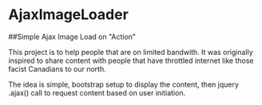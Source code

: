 AjaxImageLoader
===============

##Simple Ajax Image Load on "Action"

This project is to help people that are on limited bandwith.  It was originally inspired to share content with people that have throttled internet like those facist Canadians to our north.

The idea is simple, bootstrap setup to display the content, then jquery .ajax() call to request content based on user initiation.
